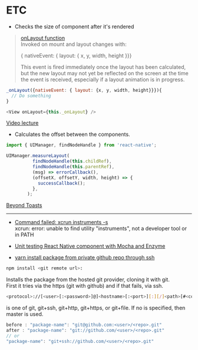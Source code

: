 # ETC

- Checks the size of component after it's rendered      

> [onLayout function](http://facebook.github.io/react-native/releases/0.40/docs/view.html#onlayout)    
> Invoked on mount and layout changes with:   
>
> { nativeEvent: { layout: { x, y, width, height }}}   
>
> This event is fired immediately once the layout has been calculated, but the new layout may not yet be reflected on the screen at the time the event is received, especially if a layout animation is in progress.

```javascript
_onLayout({nativeEvent: { layout: {x, y, width, height}}}){
  // Do something
}

<View onLayout={this._onLayout} />
```
[Video lecture](https://egghead.io/lessons/react-measure-and-get-the-position-of-a-react-native-element)

- Calculates the offset between the components.

```js
import { UIManager, findNodeHandle } from 'react-native';

UIManager.measureLayout(
          findNodeHandle(this.childRef),
          findNodeHandle(this.parentRef),
          (msg) => errorCallback(),
          (offsetX, offsetY, width, height) => {
            successCallback();
          },
        );
```
[Beyond Toasts](https://facebook.github.io/react-native/docs/native-modules-android#beyond-toasts)

---

- [Command failed: xcrun instruments -s](http://stackoverflow.com/questions/39778607/error-running-react-native-app-from-terminal-ios)  
xcrun: error: unable to find utility "instruments", not a developer tool or in PATH

- [Unit testing React Native component with Mocha and Enzyme](http://valuemotive.com/2016/08/01/unit-testing-react-native-components-with-mocha-and-enzyme/)

- [yarn install package from private github repo through ssh](https://github.com/yarnpkg/yarn/issues/513)  
```bash
npm install <git remote url>:
```
Installs the package from the hosted git provider, cloning it with git.  
First it tries via the https (git with github) and if that fails, via ssh.

```bash
<protocol>://[<user>[:<password>]@]<hostname>[:<port>][:][/]<path>[#<commit-ish>]
```

<protocol> is one of git, git+ssh, git+http, git+https, or git+file. If no <commit-ish> is specified, then master is used.

```javascript
before : "package-name": "git@github.com:<user>/<repo>.git"
after : "package-name": "git://github.com/<user>/<repo>.git" 
// or 
"package-name": "git+ssh://github.com/<user>/<repo>.git"
```